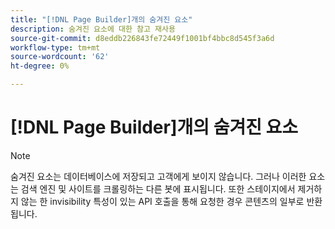 ```yaml
---
title: "[!DNL Page Builder]개의 숨겨진 요소"
description: 숨겨진 요소에 대한 참고 재사용
source-git-commit: d8eddb226843fe72449f1001bf4bbc8d545f3a6d
workflow-type: tm+mt
source-wordcount: '62'
ht-degree: 0%

---
```


# [!DNL Page Builder]개의 숨겨진 요소

>[!NOTE]
>
>숨겨진 요소는 데이터베이스에 저장되고 고객에게 보이지 않습니다. 그러나 이러한 요소는 검색 엔진 및 사이트를 크롤링하는 다른 봇에 표시됩니다. 또한 스테이지에서 제거하지 않는 한 invisibility 특성이 있는 API 호출을 통해 요청한 경우 콘텐츠의 일부로 반환됩니다.
